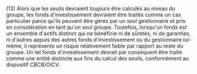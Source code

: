 (13) Alors que les seuils devraient toujours être calculés au niveau du groupe, les fonds d'investissement devraient être traités comme un cas particulier parce qu'ils peuvent être gérés par un seul gestionnaire et pris en considération en tant qu'un seul groupe. Toutefois, lorsqu'un fonds est un ensemble d'actifs distinct qui ne bénéficie ni de sûretés, ni de garanties, ni d'autres appuis des autres fonds d'investissement ou du gestionnaire lui-même, il représente un risque relativement faible par rapport au reste du groupe. Un tel fonds d'investissement devrait par conséquent être traité comme une entité distincte aux fins du calcul des seuils, conformément au dispositif CBCB/OICV.